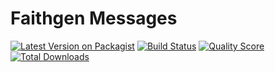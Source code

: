 # Faithgen Messages

[![Latest Version on Packagist](https://img.shields.io/packagist/v/faithgen/messages.svg?style=flat-square)](https://packagist.org/packages/faithgen/messages)
[![Build Status](https://img.shields.io/travis/faithgen/messages/master.svg?style=flat-square)](https://travis-ci.org/faithgen/messages)
[![Quality Score](https://img.shields.io/scrutinizer/g/faithgen/messages.svg?style=flat-square)](https://scrutinizer-ci.com/g/faithgen/messages)
[![Total Downloads](https://img.shields.io/packagist/dt/faithgen/messages.svg?style=flat-square)](https://packagist.org/packages/faithgen/messages)
